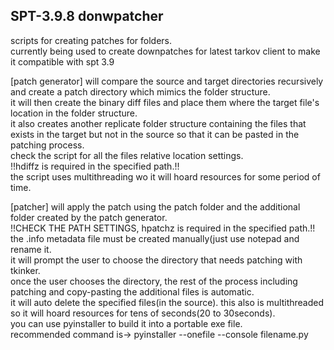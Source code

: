 ## SPT-3.9.8 donwpatcher 
scripts for creating patches for folders.  
currently being used to create downpatches for latest tarkov client to make it compatible with spt 3.9

[patch generator] will compare the source and target directories recursively and create a patch directory which mimics the folder structure.  
it will then create the binary diff files and place them where the target file's location in the folder structure.  
it also creates another replicate folder structure containing the files that exists in the target but not in the source so that it can be pasted in the patching process.  
check the script for all the files relative location settings.  
!!hdiffz is required in the specified path.!!  
the script uses multithreading wo it will hoard resources for some period of time.  

[patcher] will apply the patch using the patch folder and the additional folder created by the patch generator.  
!!CHECK THE PATH SETTINGS, hpatchz is required in the specified path.!!  
the .info metadata file must be created manually(just use notepad and rename it.  
it will prompt the user to choose the directory that needs patching with tkinker.  
once the user chooses the directory, the rest of the process including patching and copy-pasting the additional files is automatic.  
it will auto delete the specified files(in the source).
this also is multithreaded so it will hoard resources for tens of seconds(20 to 30seconds).  
you can use pyinstaller to build it into a portable exe file.  
recommended command is->  pyinstaller --onefile --console filename.py
